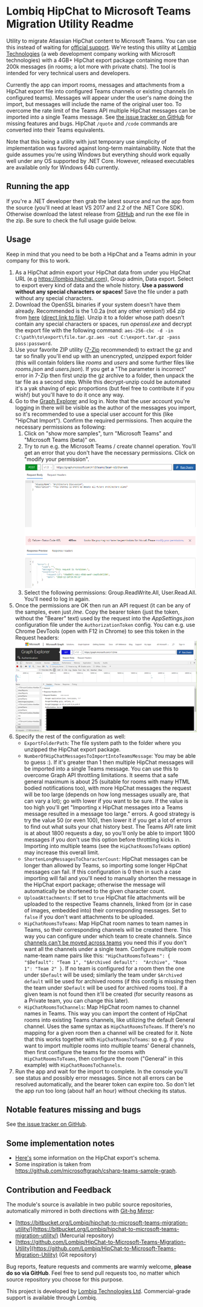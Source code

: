 ﻿# Lombiq HipChat to Microsoft Teams Migration Utility Readme



Utility to migrate Atlassian HipChat content to Microsoft Teams. You can use this instead of waiting for [official support](https://microsoftteams.uservoice.com/forums/555103-public/suggestions/16933120-importing-from-slack-hipchat-flowdock-basecamp). We're testing this utility at [Lombiq Technologies](https://lombiq.com) (a web development company working with Microsoft technologies) with a 4GB+ HipChat export package containing more than 200k messages (in rooms; a lot more with private chats). The tool is intended for very technical users and developers.

Currently the app can import rooms, messages and attachments from a HipChat export file into configured Teams channels or existing channels (in configured teams). Messages will appear under the user's name doing the import, but messages will include the name of the original user too. To overcome the rate limit of the Teams API multiple HipChat messages can be imported into a single Teams message. See [the issue tracker on GitHub](https://github.com/Lombiq/HipChat-to-Microsoft-Teams-Migration-Utility/issues) for missing features and bugs. HipChat `/quote` and `/code` commands are converted into their Teams equivalents.

Note that this being a utility with just temporary use simplicity of implementation was favored against long-term maintainability. Note that the guide assumes you're using Windows but everything should work equally well under any OS supported by .NET Core. However, released executables are available only for Windows 64b currently.


## Running the app

If you're a .NET developer then grab the latest source and run the app from the source (you'll need at least VS 2017 and 2.2 of the .NET Core SDK). Otherwise download the latest release from [GitHub](https://github.com/Lombiq/HipChat-to-Microsoft-Teams-Migration-Utility/releases) and run the exe file in the zip. Be sure to check the full usage guide below.


## Usage

Keep in mind that you need to be both a HipChat and a Teams admin in your company for this to work.

1. As a HipChat admin export your HipChat data from under you HipChat URL (e.g https://lombiq.hipchat.com), Group admin, Data export. Select to export every kind of data and the whole history. **Use a password without any special characters or spaces!** Save the file under a path without any special characters.
2. Download the OpenSSL binaries if your system doesn't have them already. Recommended is the 1.0.2a (not any other version!) x64 zip from [here](https://bintray.com/vszakats/generic/openssl/1.0.2a) ([direct link to file](https://bintray.com/vszakats/generic/download_file?file_path=openssl-1.0.2a-win64-mingw.zip)). Unzip it to a folder whose path doesn't contain any special characters or spaces, run *openssl.exe* and decrypt the export file with the following command: `aes-256-cbc -d -in C:\path\to\export\file.tar.gz.aes -out C:\export.tar.gz -pass pass:password`.
3. Use your favorite ZIP utility ([7-Zip](https://www.7-zip.org/) recommended) to extract the gz and tar so finally you'll end up with an unencrypted, unzipped export folder (this will contain folders like *rooms* and *users* and some further files like *rooms.json* and *users.json*). If you get a "The parameter is incorrect" error in 7-Zip then first unzip the gz archive to a folder, then unpack the tar file as a second step. While this decrypt-unzip could be automated it's a yak shaving of epic proportions (but feel free to contribute it if you wish!) but you'll have to do it once any way.
4. Go to the [Graph Explorer](https://developer.microsoft.com/en-us/graph/graph-explorer) and log in. Note that the user account you're logging in there will be visible as the author of the messages you import, so it's recommended to use a special user account for this (like "HipChat Import"). Confirm the required permissions. Then acquire the necessary permissions as following:
    1. Click on "show more samples", turn "Microsoft Teams" and "Microsoft Teams (beta)" on.
    2. Try to run e.g. the Microsoft Teams / create channel operation. You'll get an error that you don't have the necessary permissions. Click on "modify your permission".
    ![Permissions warning](Screenshots/InsufficentPermissions.png)
    3. Select the following permissions: Group.ReadWrite.All, User.Read.All. You'll need to log in again.
5. Once the permissions are OK then run an API request (it can be any of the samples, even just */me*. Copy the bearer token (just the token, without the "Bearer" text) used by the request into the *AppSettings.json* configuration file under the `AuthorizationToken` config. You can e.g. use Chrome DevTools (open with F12 in Chrome) to see this token in the Request headers:
        ![Permissions warning](Screenshots/BearerToken.png)
6. Specify the rest of the configuration as well:
    - `ExportFolderPath`: The file system path to the folder where you unzipped the HipChat export package.
    - `NumberOfHipChatMessagesToImportIntoTeamsMessage`: You may be able to guess :). If it's greater than 1 then multiple HipChat messages will be imported into a single Teams message. You can use this to overcome Graph API throttling limitations. It seems that a safe general maximum is about 25 (suitable for rooms with many HTML bodied notifications too), with more HipChat messages the request will be too large (depends on how long messages usually are, that can vary a lot); go with lower if you want to be sure. If the value is too high you'll get "Importing x HipChat messages into a Teams message resulted in a message too large." errors. A good strategy is try the value 50 (or even 100), then lower it if you get a lot of errors to find out what suits your chat history best. The Teams API rate limit is at about 1800 requests a day, so you'll only be able to import 1800 messages if you don't use this option before throttling kicks in. Importing into multiple teams (see the `HipChatRoomsToTeams` option) may increase this overall limit.
    - `ShortenLongMessagesToCharacterCount`: HipChat messages can be longer than allowed by Teams, so importing some longer HipChat messages can fail. If this configuration is 0 then in such a case importing will fail and you'll need to manually shorten the message in the HipChat export package; otherwise the message will automatically be shortened to the given character count.
    - `UploadAttachments`: If set to `true` HipChat file attachments will be uploaded to the respective Teams channels, linked from (or in case of images, embedded into) their corresponding messages. Set to `false` if you don't want attachments to be uploaded.
    - `HipChatRoomsToTeams`: Map HipChat room names to team names in Teams, so their corresponding channels will be created there. This way you can configure under which team to create channels. Since [channels can't be moved across teams](https://microsoftteams.uservoice.com/forums/555103-public/suggestions/16939708-move-channels-into-other-teams) you need this if you don't want all the channels under a single team. Configure multiple room name-team name pairs like this: `"HipChatRoomsToTeams": { "$Default": "Team 1", "$Archived default":  "Archive", "Room 1": "Team 2" }`. If no team is configured for a room then the one under `$Default` will be used; similarly the team under `$Archived default` will be used for archived rooms (if this config is missing then the team under `$Default` will be used for archived rooms too). If a given team is not found then it'll be created (for security reasons as a Private team, you can change this later).
    - `HipChatRoomsToChannels`: Map HipChat room names to channel names in Teams. This way you can import the content of HipChat rooms into existing Teams channels, like utilizing the default General channel. Uses the same syntax as `HipChatRoomsToTeams`. If there's no mapping for a given room then a channel will be created for it. Note that this works together with `HipChatRoomsToTeams`: so e.g. if you want to import multiple rooms into multiple teams' General channels, then first configure the teams for the rooms with `HipChatRoomsToTeams`, then configure the room ("General" in this example) with `HipChatRoomsToChannels`.
7. Run the app and wait for the import to complete. In the console you'll see status and possibly error messages. Since not all errors can be resolved automatically, and the bearer token can expire too. So don't let the app run too long (about half an hour) without checking its status.


## Notable features missing and bugs

See [the issue tracker on GitHub](https://github.com/Lombiq/HipChat-to-Microsoft-Teams-Migration-Utility/issues).


## Some implementation notes

- [Here's](https://confluence.atlassian.com/hipchatkb/exporting-from-hipchat-server-or-data-center-for-data-portability-950821555.html) some information on the HipChat export's schema.
- Some inspiration is taken from https://github.com/microsoftgraph/csharp-teams-sample-graph.


## Contribution and Feedback

The module's source is available in two public source repositories, automatically mirrored in both directions with [Git-hg Mirror](https://githgmirror.com):

- [https://bitbucket.org/Lombiq/hipchat-to-microsoft-teams-migration-utility/](https://bitbucket.org/Lombiq/hipchat-to-microsoft-teams-migration-utility/) (Mercurial repository)
- [https://github.com/Lombiq/HipChat-to-Microsoft-Teams-Migration-Utility](https://github.com/Lombiq/HipChat-to-Microsoft-Teams-Migration-Utility) (Git repository)

Bug reports, feature requests and comments are warmly welcome, **please do so via GitHub**. Feel free to send pull requests too, no matter which source repository you choose for this purpose.

This project is developed by [Lombiq Technologies Ltd](https://lombiq.com/). Commercial-grade support is available through Lombiq.